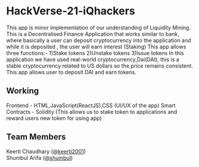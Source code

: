 # HackVerse-21-iQhackers
This app is minor implementation of our understanding of Liquidity Mining. This is a Decentralised Finance Application that works similar to bank, where basically a user can deposit cryptocurrency into the application and while it is deposited , the user will earn interest (Staking)
This app allows three functions:-
1)Stake tokens
2)Unstake tokens 
3)Issue tokens
In this application we have used real-world cryptocurrency,Dai(DAI), this is a stable cryptocurrency related to US dollars so the price remains consistent. 
This app allows user to deposit DAI and earn tokens.


## Working
Frontend - HTML,JavaScript(ReactJS),CSS (UI/UX of the app)
Smart Contracts - Solidity (This allows us to stake token to applications and reward users new token for using app)


## Team Members

Keerti Chaudhary ([@keerti2001](https://github.com/keerti2001)) <br />
Shumbul Arifa ([@shumbul](https://github.com/shumbul))
